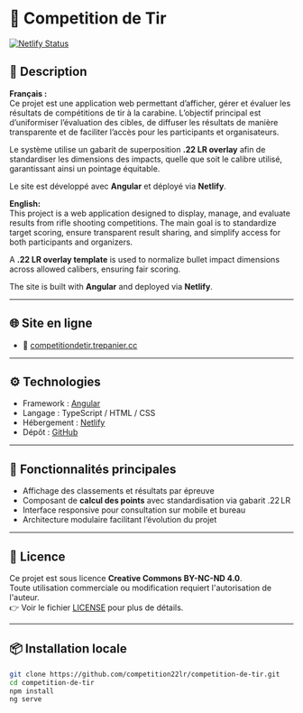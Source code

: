# 🎯 Competition de Tir
[![Netlify Status](https://api.netlify.com/api/v1/badges/69bc00c9-2772-4475-a4d8-d6693097cd7a/deploy-status)](https://app.netlify.com/sites/competition-de-tir/deploys)

## 📝 Description

**Français :**  
Ce projet est une application web permettant d’afficher, gérer et évaluer les résultats de compétitions de tir à la carabine. L’objectif principal est d’uniformiser l’évaluation des cibles, de diffuser les résultats de manière transparente et de faciliter l’accès pour les participants et organisateurs.

Le système utilise un gabarit de superposition **.22 LR overlay** afin de standardiser les dimensions des impacts, quelle que soit le calibre utilisé, garantissant ainsi un pointage équitable.

Le site est développé avec **Angular** et déployé via **Netlify**.

**English:**  
This project is a web application designed to display, manage, and evaluate results from rifle shooting competitions. The main goal is to standardize target scoring, ensure transparent result sharing, and simplify access for both participants and organizers.

A **.22 LR overlay template** is used to normalize bullet impact dimensions across allowed calibers, ensuring fair scoring.

The site is built with **Angular** and deployed via **Netlify**.

---

## 🌐 Site en ligne

- 🔗 [competitiondetir.trepanier.cc](https://competitiondetir.trepanier.cc/)

---

## ⚙️ Technologies

- Framework : [Angular](https://angular.io/)
- Langage : TypeScript / HTML / CSS
- Hébergement : [Netlify](https://www.netlify.com/)
- Dépôt : [GitHub](https://github.com/competition22lr/competition-de-tir)

---

## 🔧 Fonctionnalités principales

- Affichage des classements et résultats par épreuve
- Composant de **calcul des points** avec standardisation via gabarit .22 LR
- Interface responsive pour consultation sur mobile et bureau
- Architecture modulaire facilitant l’évolution du projet

---

## 📄 Licence

Ce projet est sous licence **Creative Commons BY-NC-ND 4.0**.  
Toute utilisation commerciale ou modification requiert l'autorisation de l'auteur.  
👉 Voir le fichier [LICENSE](./LICENSE.txt) pour plus de détails.

---

## 📦 Installation locale

```bash
git clone https://github.com/competition22lr/competition-de-tir.git
cd competition-de-tir
npm install
ng serve
